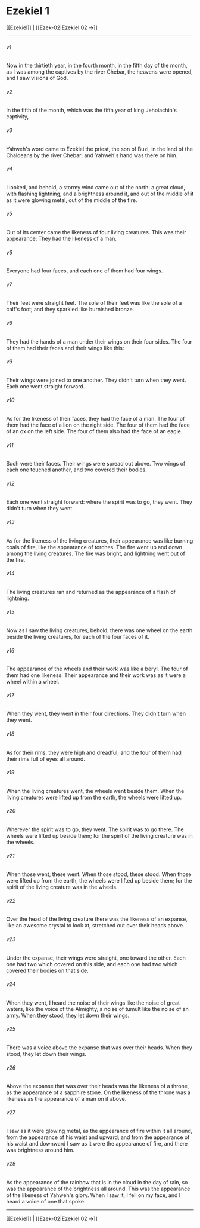 # Ezekiel 1

[[Ezekiel]] | [[Ezek-02|Ezekiel 02 →]]
***



###### v1 
Now in the thirtieth year, in the fourth month, in the fifth day of the month, as I was among the captives by the river Chebar, the heavens were opened, and I saw visions of God. 

###### v2 
In the fifth of the month, which was the fifth year of king Jehoiachin's captivity, 

###### v3 
Yahweh's word came to Ezekiel the priest, the son of Buzi, in the land of the Chaldeans by the river Chebar; and Yahweh's hand was there on him. 

###### v4 
I looked, and behold, a stormy wind came out of the north: a great cloud, with flashing lightning, and a brightness around it, and out of the middle of it as it were glowing metal, out of the middle of the fire. 

###### v5 
Out of its center came the likeness of four living creatures. This was their appearance: They had the likeness of a man. 

###### v6 
Everyone had four faces, and each one of them had four wings. 

###### v7 
Their feet were straight feet. The sole of their feet was like the sole of a calf's foot; and they sparkled like burnished bronze. 

###### v8 
They had the hands of a man under their wings on their four sides. The four of them had their faces and their wings like this: 

###### v9 
Their wings were joined to one another. They didn't turn when they went. Each one went straight forward. 

###### v10 
As for the likeness of their faces, they had the face of a man. The four of them had the face of a lion on the right side. The four of them had the face of an ox on the left side. The four of them also had the face of an eagle. 

###### v11 
Such were their faces. Their wings were spread out above. Two wings of each one touched another, and two covered their bodies. 

###### v12 
Each one went straight forward: where the spirit was to go, they went. They didn't turn when they went. 

###### v13 
As for the likeness of the living creatures, their appearance was like burning coals of fire, like the appearance of torches. The fire went up and down among the living creatures. The fire was bright, and lightning went out of the fire. 

###### v14 
The living creatures ran and returned as the appearance of a flash of lightning. 

###### v15 
Now as I saw the living creatures, behold, there was one wheel on the earth beside the living creatures, for each of the four faces of it. 

###### v16 
The appearance of the wheels and their work was like a beryl. The four of them had one likeness. Their appearance and their work was as it were a wheel within a wheel. 

###### v17 
When they went, they went in their four directions. They didn't turn when they went. 

###### v18 
As for their rims, they were high and dreadful; and the four of them had their rims full of eyes all around. 

###### v19 
When the living creatures went, the wheels went beside them. When the living creatures were lifted up from the earth, the wheels were lifted up. 

###### v20 
Wherever the spirit was to go, they went. The spirit was to go there. The wheels were lifted up beside them; for the spirit of the living creature was in the wheels. 

###### v21 
When those went, these went. When those stood, these stood. When those were lifted up from the earth, the wheels were lifted up beside them; for the spirit of the living creature was in the wheels. 

###### v22 
Over the head of the living creature there was the likeness of an expanse, like an awesome crystal to look at, stretched out over their heads above. 

###### v23 
Under the expanse, their wings were straight, one toward the other. Each one had two which covered on this side, and each one had two which covered their bodies on that side. 

###### v24 
When they went, I heard the noise of their wings like the noise of great waters, like the voice of the Almighty, a noise of tumult like the noise of an army. When they stood, they let down their wings. 

###### v25 
There was a voice above the expanse that was over their heads. When they stood, they let down their wings. 

###### v26 
Above the expanse that was over their heads was the likeness of a throne, as the appearance of a sapphire stone. On the likeness of the throne was a likeness as the appearance of a man on it above. 

###### v27 
I saw as it were glowing metal, as the appearance of fire within it all around, from the appearance of his waist and upward; and from the appearance of his waist and downward I saw as it were the appearance of fire, and there was brightness around him. 

###### v28 
As the appearance of the rainbow that is in the cloud in the day of rain, so was the appearance of the brightness all around. This was the appearance of the likeness of Yahweh's glory. When I saw it, I fell on my face, and I heard a voice of one that spoke.

***
[[Ezekiel]] | [[Ezek-02|Ezekiel 02 →]]
